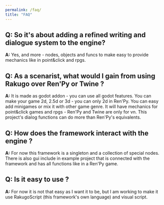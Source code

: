 ```yaml
---
permalink: /faq/
title: "FAQ"
---
```


## Q: So it's about adding a refined writing and dialogue system to the engine? 

**A:** Yes, and more - nodes, objects and funcs to make easy to provide mechanics like in point&click and rpgs.

## Q: As a scenarist, what would I gain from using Rakugo over Ren'Py or Twine ?

**A:** It is made as godot addon - you can use all godot features.
You can make your game 2d, 2.5d or 3d - you can only 2d in Ren'Py.
You can easy add minigames or mix it with other game genre.
It will have mechanics for point&click games and rpgs - Ren'Py and Twine are only for vn.
This project's dialog functions can do more than Ren'Py's equivalents.

## Q: How does the framework interact with the engine ?

**A:** For now this framework is a singleton and a collection of special nodes. There is also gui include in example project that is connected with the framework and has all functions like in a Ren'Py game.

## Q: Is it easy to use ?

**A:** For now it is not that easy as I want it to be, but I am working to make it use RakugoScript (this framework's own language) and visual script.
